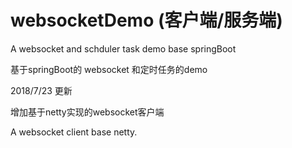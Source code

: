 # websocketDemo  (客户端/服务端)
A websocket and schduler task demo base springBoot

基于springBoot的 websocket 和定时任务的demo


2018/7/23 更新


增加基于netty实现的websocket客户端 

A websocket client base netty.